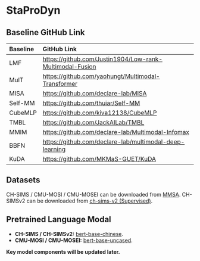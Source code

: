 # StaProDyn
## Baseline GitHub Link

| Baseline | GitHub Link |
|:--- |:---|
| LMF | https://github.com/Justin1904/Low-rank-Multimodal-Fusion |
| MulT | https://github.com/yaohungt/Multimodal-Transformer |
| MISA | https://github.com/declare-lab/MISA |
| Self-MM | https://github.com/thuiar/Self-MM |
| CubeMLP | https://github.com/kiva12138/CubeMLP |
| TMBL | https://github.com/JackAILab/TMBL |
| MMIM | https://github.com/declare-lab/Multimodal-Infomax |
| BBFN | https://github.com/declare-lab/multimodal-deep-learning |
| KuDA | https://github.com/MKMaS-GUET/KuDA |

## Datasets

CH-SIMS / CMU-MOSI / CMU-MOSEI can be downloaded from [MMSA](https://github.com/thuiar/MMSA).
CH-SIMSv2 can be downloaded from [ch-sims-v2 (Supervised)](https://github.com/thuiar/ch-sims-v2).

## Pretrained Language Modal

* **CH-SIMS / CH-SIMSv2:** [bert-base-chinese](https://huggingface.co/google-bert/bert-base-chinese).
* **CMU-MOSI / CMU-MOSEI:** [bert-base-uncased](https://huggingface.co/google-bert/bert-base-uncased).

**Key model components will be updated later.**
